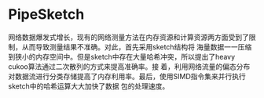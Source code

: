 # PipeSketch
网络数据爆发式增长，现有的网络测量方法在内存资源和计算资源两方面受到了限制，从而导致测量结果不准确。对此，首先采用sketch结构将
海量数据一一压缩到狭小的内存空间中。但是sketch中存在大量哈希冲突，所以提出了heavy cukoo算法通过二次散列的方式来提高准确率。接
着，利用网络流量的偏态分布对数据流进行分类存储提高了内存利用率。最后，使用SIMD指令集来并行执行sketch中的哈希运算大大加快了数据
包的处理速度。
